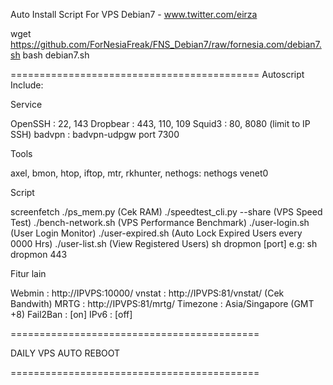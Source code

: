 Auto Install Script For VPS Debian7 - www.twitter.com/eirza

wget https://github.com/ForNesiaFreak/FNS_Debian7/raw/fornesia.com/debian7.sh
bash debian7.sh

===========================================
Autoscript Include:

Service

OpenSSH : 22, 143
Dropbear : 443, 110, 109
Squid3 : 80, 8080 (limit to IP SSH)
badvpn : badvpn-udpgw port 7300

Tools

axel, bmon, htop, iftop, mtr, rkhunter, nethogs: nethogs venet0

Script

screenfetch
./ps_mem.py (Cek RAM)
./speedtest_cli.py --share (VPS Speed Test)
./bench-network.sh (VPS Performance Benchmark)
./user-login.sh (User Login Monitor)
./user-expired.sh (Auto Lock Expired Users every 0000 Hrs)
./user-list.sh (View Registered Users)
sh dropmon [port] e.g: sh dropmon 443

Fitur lain

Webmin : http://IPVPS:10000/
vnstat : http://IPVPS:81/vnstat/ (Cek Bandwith)
MRTG : http://IPVPS:81/mrtg/
Timezone : Asia/Singapore (GMT +8)
Fail2Ban : [on]
IPv6 : [off]

===========================================

DAILY VPS AUTO REBOOT

===========================================
